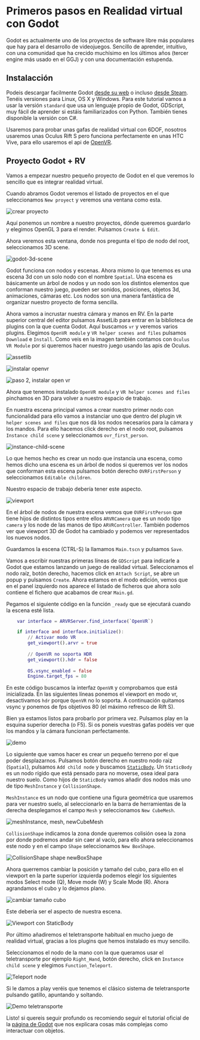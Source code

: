 # Primeros pasos en Realidad virtual con Godot

Godot es actualmente uno de los proyectos de software libre más populares que hay para el desarrollo de videojuegos. Sencillo de aprender, intuitivo, con una comunidad que ha crecido muchísimo en los últimos años (tercer engine más usado en el GGJ) y con una documentación estupenda.

## Instalacción

Podeis descargar facilmente Godot [desde su web](https://godotengine.org/) o incluso [desde Steam](https://store.steampowered.com/app/404790/Godot_Engine/). Tenéis versiones para Linux, OS X y Windows. Para este tutorial vamos a usar la versión `standard` que usa un lenguaje propio de Godot, GDScript, muy fácil de aprender si estáis familiarizados con Python. También tienes disponible la versión con C#.

Usaremos para probar unas gafas de realidad virtual con 6DOF, nosotros usaremos unas Oculus Rift S pero funciona perfectamente en unas HTC Vive, para ello usaremos el api de [OpenVR](https://en.wikipedia.org/wiki/OpenVR).

## Proyecto Godot + RV

Vamos a empezar nuestro pequeño proyecto de Godot en el que veremos lo sencillo que es integrar realidad virtual.

Cuando abramos Godot veremos el listado de proyectos en el que seleccionamos `New proyect` y veremos una ventana como esta.

![crear proyecto](https://raw.githubusercontent.com/juanfran/posts/master/godot/getting-started-godot-vr/assets/create-project.png)

Aquí ponemos un nombre a nuestro proyectos, dónde queremos guardarlo y elegimos OpenGL 3 para el render. Pulsamos `Create & Edit`.

Ahora veremos esta ventana, donde nos pregunta el tipo de nodo del root, seleccionamos 3D scene.

![godot-3d-scene](https://raw.githubusercontent.com/juanfran/posts/master/godot/getting-started-godot-vr/assets/godot-3d-scene.png)

Godot funciona con nodos y escenas. Ahora mismo lo que tenemos es una escena 3d con un solo nodo con el nombre `Spatial`. Una escena es básicamente un árbol de nodos y un nodo son los distintos elementos que conforman nuestro juego, pueden ser sonidos, posiciones, objetos 3d, animaciones, cámaras etc. Los nodos son una manera fantástica de organizar nuestro proyecto de forma sencilla.

Ahora vamos a incrustar nuestra cámara y manos en RV. En la parte superior central del editor pulsamos AssetLib para entrar en la biblioteca de plugins con la que cuenta Godot. Aquí buscamos `vr` y veremos varios plugins. Elegimos `OpenVR module` y `VR helper scenes and files` pulsamos `Download` e `Install`. Como veis en la imagen también contamos con `Oculus VR Module` por si queremos hacer nuestro juego usando las apis de Oculus.

![assetlib](https://raw.githubusercontent.com/juanfran/posts/master/godot/getting-started-godot-vr/assets/assetlib.png)

![instalar openvr](https://raw.githubusercontent.com/juanfran/posts/master/godot/getting-started-godot-vr/assets/install-open-vr.png)

![paso 2, instalar open vr](https://raw.githubusercontent.com/juanfran/posts/master/godot/getting-started-godot-vr/assets/install2-open-vr.png)

Ahora que tenemos instalado `OpenVR module` y `VR helper scenes and files` pinchamos en 3D para volver a nuestro espacio de trabajo.

En nuestra escena principal vamos a crear nuestro primer nodo con funcionalidad para ello vamos a instanciar uno que dentro del plugin  `VR helper scenes and files` que nos dá los nodos necesarios para la cámara y los mandos. Para ello hacemos click derecho en el nodo root, pulsamos `Instance child scene` y seleccionamos `ovr_first_person`.

![instance-child-scene](https://raw.githubusercontent.com/juanfran/posts/master/godot/getting-started-godot-vr/assets/instance-openvr.png)

Lo que hemos hecho es crear un nodo que instancia una escena, como hemos dicho una escena es un árbol de nodos si queremos ver los nodos que conforman esta escena pulsamos botón derecho `OVRFirstPerson` y seleccionamos `Editable children`.

Nuestro espacio de trabajo debería tener este aspecto.

![viewport](https://raw.githubusercontent.com/juanfran/posts/master/godot/getting-started-godot-vr/assets/viewport.png)

En el árbol de nodos de nuestra escena vemos que `OVRFirstPerson` que tiene hijos de distintos tipos entre ellos `ARVRCamera` que es un nodo tipo `camera` y los node de las manos de tipo `ARVRController`. También podemos ver que viewport 3D de Godot ha cambiado y podemos ver representados los nuevos nodos. 

Guardamos la escena (CTRL-S) la llamamos `Main.tscn` y pulsamos `Save`.

Vamos a escribir nuestras primeras líneas de `GDScript` para indicarle a Godot que estamos lanzando un juego de realidad virtual. Seleccionamos el nodo raíz, botón derecho, hacemos click en `Attach Script`, se abre un popup y pulsamos `Create`. Ahora estamos en el modo edición, vemos que en el panel izquierdo nos aparece el listado de ficheros que ahora solo contiene el fichero que acabamos de crear `Main.gd`.

Pegamos el siguiente código en la función `_ready` que se ejecutará cuando la escena esté lista.

```gd
    var interface = ARVRServer.find_interface(`OpenVR`)

    if interface and interface.initialize():
        // Activar modo VR
        get_viewport().arvr = true
        
        // OpenVR no soporta HDR
        get_viewport().hdr = false
             
        OS.vsync_enabled = false
        Engine.target_fps = 80
```

En este código buscamos la interfaz `OpenVR` y comprobamos que está inicializada. En las siguientes líneas ponemos el viewport en modo vr, desactivamos `hdr` porque `OpenVR` no lo soporta. A continuación quitamos vsync y ponemos de fps objetivos 80 (el máximo refresco de Rift S).


Bien ya estamos listos para probarlo por primera vez. Pulsamos play en la esquina superior derecha (o F5). Si os poneis vuestras gafas podéis ver que los mandos y la cámara funcionan perfectamente.

![demo](https://raw.githubusercontent.com/juanfran/posts/master/godot/getting-started-godot-vr/assets/demo1.png)

Lo siguiente que vamos hacer es crear un pequeño terreno por el que poder desplazarnos. Pulsamos botón derecho en nuestro nodo raiz (`Spatial`), pulsamos `Add child node` y buscamos [`StaticBody`](https://docs.godotengine.org/en/3.1/classes/class_staticbody.html). Un `StaticBody` es un nodo rígido que está pensado para no moverse, osea ideal para nuestro suelo. Como hijos de `StaticBody` vamos añadir dos nodos más uno de tipo `MeshInstance` y `CollisionShape`.

`MeshInstance` es un nodo que contiene una figura geométrica que usaremos para ver nuestro suelo, al seleccionarlo en la barra de herramientas de la derecha desplegamos el campo `Mesh` y seleccionamos `New CubeMesh`. 

![meshInstance, mesh, newCubeMesh](https://raw.githubusercontent.com/juanfran/posts/master/godot/getting-started-godot-vr/assets/mesh.png)

`CollisionShape` indicamos la zona donde queremos colisión osea la zona por donde podremos andar sin caer al vacío, para ello ahora seleccionamos este nodo y en el campo `Shape` seleccionamos `New BoxShape`.

![CollisionShape shape newBoxShape](https://raw.githubusercontent.com/juanfran/posts/master/godot/getting-started-godot-vr/assets/collision.png)

Ahora querremos cambiar la posición y tamaño del cubo, para ello en el viewport en la parte superior izquierda podemos elegir los siguientes modos Select mode (Q), Move mode (W) y Scale Mode (R). Ahora agrandamos el cubo y lo dejamos plano.

![cambiar tamaño cubo](https://raw.githubusercontent.com/juanfran/posts/master/godot/getting-started-godot-vr/assets/mesh-shape.gif)

Este debería ser el aspecto de nuestra escena.

![Viewport con StaticBody](https://raw.githubusercontent.com/juanfran/posts/master/godot/getting-started-godot-vr/assets/final-static-body.png)

Por último añadiremos el teletransporte habitual en mucho juego de realidad virtual, gracias a los plugins que hemos instalado es muy sencillo.

Seleccionamos el nodo de la mano con la que queramos usar el teletransporte por ejemplo `Right_Hand`, botón derecho, click en `Instance child scene` y elegimos `Function_Teleport`.

![Teleport node](https://raw.githubusercontent.com/juanfran/posts/master/godot/getting-started-godot-vr/assets/function-teleport.png)


Si le damos a play veréis que tenemos el clásico sistema de teletransporte pulsando gatillo, apuntando y soltando.

![Demo teletransporte](https://raw.githubusercontent.com/juanfran/posts/master/godot/getting-started-godot-vr/assets/demo2.gif)

Listo! si quereis seguir profundo os recomiendo seguir el tutorial oficial de la [página de Godot](https://docs.godotengine.org/en/3.1/tutorials/vr/vr_starter_tutorial.html) que nos explicara cosas más complejas como interactuar con objetos.
